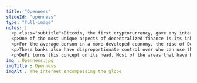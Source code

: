 ```yaml
--- 
title: "Openness"
slideId: "openness"
type: "full-image"
notes: |
  <p class="subtitle">Bitcoin, the first cryptocurrency, gave any internet user the ability to transfer funds across borders. This was a very big deal to certain locations that did not have mechanisms to transfer cash in a digital manner. This is also true for basic financial services that are usually provided by larger financial institutions. Access to banking is limited by geography, with specific areas lacking basic banking services. DeFi applications transcend borders; anyone with internet access can participate in this global financial system.</p>
  <p>One of the most unique aspects of decentralized finance is its inherent open and inclusive nature. DeFi builds upon established public blockchains. This means that anybody can join these communities/ecosystems, with all transactions able to be viewed in a transparent manner.</p>
  <p>For the average person in a more developed economy, the rise of DeFi might just be an interesting option outside of the current financial system. Gatekeeping financial institutions have created a closed system where only they are privy to any information exchanged. They use data that consumers do not have access to in order to help their own business positions.</p>
  <p>These banks also have disproportionate control over who can use their services. This practice makes sense from a legal aspect, but there have been people that have been excluded from these closed financial systems. The existing global financial system's reason for this is simple; these institutions have not extended their services to certain geographic areas. The result is that a significant portion of the world doesn't have access to the financial services that others have the opportunity to use.</p>
  <p>DeFi turns this concept on its head. Most of the areas that have been financially neglected happen to be poorer countries. Less money flowing into the system means less interest for banks and investors. Blockchain technology and DeFi's open nature has led to a viable economic option for those that traditional financial institutions have neglected.</p>
img : Openness.jpg
imgTitle : Openness
imgAlt : The internet encompassing the globe
---
```

